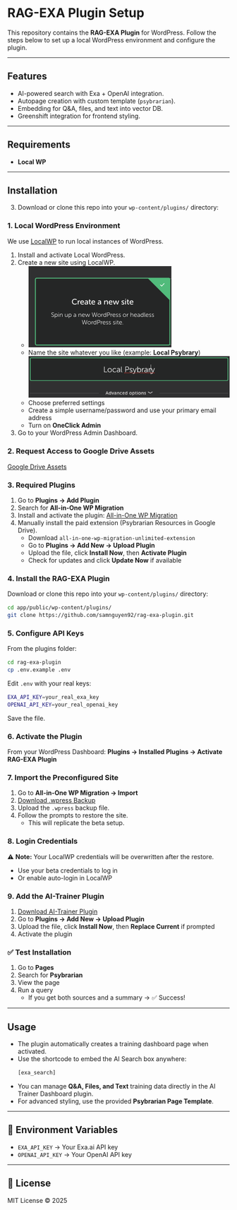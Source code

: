 
# RAG-EXA Plugin Setup

This repository contains the **RAG-EXA Plugin** for WordPress. Follow the steps below to set up a local WordPress environment and configure the plugin.

---

## Features
- AI-powered search with Exa + OpenAI integration.
- Autopage creation with custom template (`psybrarian`).
- Embedding for Q&A, files, and text into vector DB.
- Greenshift integration for frontend styling.

---

## Requirements
- **Local WP**

---

## Installation

3. Download or clone this repo into your `wp-content/plugins/` directory:

### 1. Local WordPress Environment
We use [LocalWP](https://localwp.com/) to run local instances of WordPress.

1. Install and activate Local WordPress.
2. Create a new site using LocalWP.
   - ![Image 1](assets/images/readme/1.png)
   - Name the site whatever you like (example: **Local Psybrary**)
   ![Image 2](assets/images/readme/2.png)
   - Choose preferred settings
   - Create a simple username/password and use your primary email address
   - Turn on **OneClick Admin**
3. Go to your WordPress Admin Dashboard.


### 2. Request Access to Google Drive Assets
[Google Drive Assets](https://drive.google.com/drive/folders/1K-sBTSJfs7H6dkAohUhN5BWVwhpG04gz?usp=drive_link)


### 3. Required Plugins
1. Go to **Plugins → Add Plugin**
2. Search for **All-in-One WP Migration**
3. Install and activate the plugin: [All-in-One WP Migration](https://wordpress.org/plugins/all-in-one-wp-migration/)
4. Manually install the paid extension (Psybrarian Resources in Google Drive).
   - Download `all-in-one-wp-migration-unlimited-extension`
   - Go to **Plugins → Add New → Upload Plugin**
   - Upload the file, click **Install Now**, then **Activate Plugin**
   - Check for updates and click **Update Now** if available


### 4. Install the RAG-EXA Plugin
Download or clone this repo into your `wp-content/plugins/` directory:

```bash
cd app/public/wp-content/plugins/
git clone https://github.com/samnguyen92/rag-exa-plugin.git
```

### 5. Configure API Keys
From the plugins folder:

```bash
cd rag-exa-plugin
cp .env.example .env
```

Edit `.env` with your real keys:

```bash
EXA_API_KEY=your_real_exa_key
OPENAI_API_KEY=your_real_openai_key
```

Save the file.

### 6. Activate the Plugin
From your WordPress Dashboard:
**Plugins → Installed Plugins → Activate RAG-EXA Plugin**


### 7. Import the Preconfigured Site
1. Go to **All-in-One WP Migration → Import**
2. [Download .wpress Backup](https://drive.google.com/file/d/10rFN5wcDccXvQ4lAJjlygMMf-Cj2uFq7/view?usp=drive_link)
3. Upload the `.wpress` backup file.
4. Follow the prompts to restore the site.
   - This will replicate the beta setup.

### 8. Login Credentials
⚠️ **Note:** Your LocalWP credentials will be overwritten after the restore.
   - Use your beta credentials to log in
   - Or enable auto-login in LocalWP

### 9. Add the AI-Trainer Plugin
1. [Download AI-Trainer Plugin](https://drive.google.com/file/d/10rFN5wcDccXvQ4lAJjlygMMf-Cj2uFq7/view?usp=drive_link)
2. Go to **Plugins → Add New → Upload Plugin**
3. Upload the file, click **Install Now**, then **Replace Current** if prompted
4. Activate the plugin

### ✅ Test Installation
1. Go to **Pages**
2. Search for **Psybrarian**
3. View the page
4. Run a query
   - If you get both sources and a summary → ✅ Success!

---

## Usage

- The plugin automatically creates a training dashboard page when activated.
- Use the shortcode to embed the AI Search box anywhere:
  ```php
  [exa_search]
  ```
- You can manage **Q&A, Files, and Text** training data directly in the AI Trainer Dashboard plugin.
- For advanced styling, use the provided **Psybrarian Page Template**.

---

## 🔑 Environment Variables

- `EXA_API_KEY` → Your Exa.ai API key
- `OPENAI_API_KEY` → Your OpenAI API key

---

## 📜 License

MIT License © 2025
